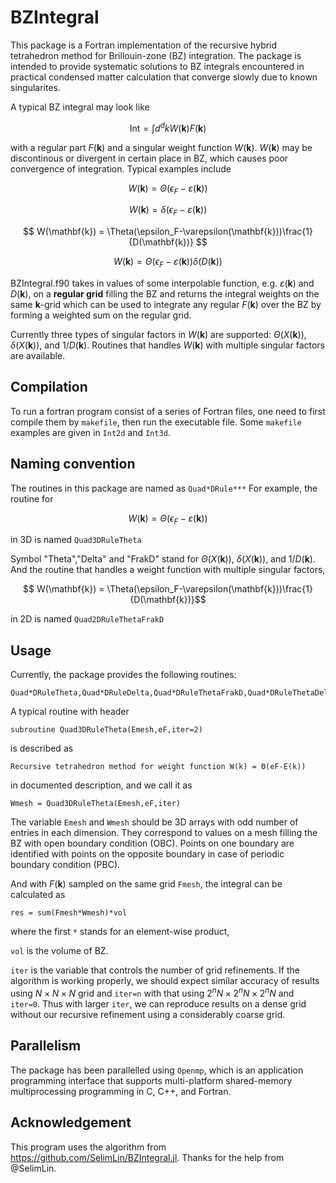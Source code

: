 # BZIntegral

This package is a Fortran implementation of the recursive hybrid tetrahedron method for Brillouin-zone (BZ) integration. The package is intended to provide systematic solutions to BZ integrals encountered in practical condensed matter calculation that converge slowly due to known singularites. 

A typical BZ integral may look like

$$ \text{Int} = \int d^d k W(\mathbf{k}) F(\mathbf{k}) $$

with a regular part $F(\mathbf{k})$ and a singular weight function $W(\mathbf{k})$. $W(\mathbf{k})$ may be discontinous or divergent in certain place in BZ, which causes poor convergence of integration. Typical examples include

$$ W(\mathbf{k}) = \Theta(\epsilon_F-\varepsilon(\mathbf{k})) $$

$$ W(\mathbf{k}) = \delta(\epsilon_F-\varepsilon(\mathbf{k})) $$

$$ W(\mathbf{k}) = \Theta(\epsilon_F-\varepsilon(\mathbf{k}))\frac{1}{D(\mathbf{k})} $$

$$ W(\mathbf{k}) = \Theta(\epsilon_F-\varepsilon(\mathbf{k}))\delta(D(\mathbf{k})) $$

BZIntegral.f90 takes in values of some interpolable function, e.g. $\varepsilon(\mathbf{k})$ and $D(\mathbf{k})$, on a **regular grid** filling the BZ and returns the integral weights on the same $\mathbf{k}$-grid which can be used to integrate any regular $F(\mathbf{k})$ over the BZ by forming a weighted sum on the regular grid.

Currently three types of singular factors in $W(\mathbf{k})$ are supported: $\Theta(X(\mathbf{k}))$, $\delta(X(\mathbf{k}))$, and $1/D(\mathbf{k})$. Routines that handles $W(\mathbf{k})$ with multiple singular factors are available.
## Compilation
To run a fortran program consist of a series of Fortran files, one need to first compile them by `makefile`, then run the executable file. Some `makefile` examples are given in `Int2d` and `Int3d`.

## Naming convention
The routines in this package are named as 
`Quad*DRule***`
For example, the routine for 

$$ W(\mathbf{k}) = \Theta(\epsilon_F-\varepsilon(\mathbf{k}))$$

in 3D is named 
`Quad3DRuleTheta` 

Symbol "Theta","Delta" and "FrakD" stand for $\Theta(X(\mathbf{k}))$, $\delta(X(\mathbf{k}))$, and $1/D(\mathbf{k})$. And the routine that handles a weight function with multiple singular factors,

$$ W(\mathbf{k}) = \Theta(\epsilon_F-\varepsilon(\mathbf{k}))\frac{1}{D(\mathbf{k})}$$

in 2D is named 
`Quad2DRuleThetaFrakD`

## Usage
Currently, the package provides the following routines:
```
Quad*DRuleTheta,Quad*DRuleDelta,Quad*DRuleThetaFrakD,Quad*DRuleThetaDelta,Quad*DRuleThetaTheta,Quad*DRuleThetaThetaFrakD,Quad*DRuleDeltaDelta,Quad*DRuleThetaThetaDelta
```

A typical routine with header
```
subroutine Quad3DRuleTheta(Emesh,eF,iter=2)
```
is described as 
```
Recursive tetrahedron method for weight function W(k) = Θ(eF-E(k))
``` 
in documented description, and we call it as
```
Wmesh = Quad3DRuleTheta(Emesh,eF,iter)
```
The variable `Emesh` and `Wmesh` should be 3D arrays with odd number of entries in each dimension. They correspond to values on a mesh filling the BZ with open boundary condition (OBC). Points on one boundary are identified with points on the opposite boundary in case of periodic boundary condition (PBC).

And with $F(\mathbf{k})$ sampled on the same grid `Fmesh`, the integral can be calculated as 
```
res = sum(Fmesh*Wmesh)*vol
```
where the first `*` stands for an element-wise product,

`vol` is the volume of BZ.

`iter` is the variable that controls the number of grid refinements. If the algorithm is working properly, we should expect similar accuracy of results using $N\times N \times N$ grid and `iter=n` with that using $2^nN\times 2^nN \times 2^nN$ and `iter=0`. Thus with larger `iter`, we can reproduce results on a dense grid without our recursive refinement using a considerably coarse grid.

## Parallelism
The package has been parallelled using `Openmp`, which is an application programming interface that supports multi-platform shared-memory multiprocessing programming in C, C++, and Fortran.

## Acknowledgement
This program uses the algorithm from https://github.com/SelimLin/BZIntegral.jl. Thanks for the help from @SelimLin.
